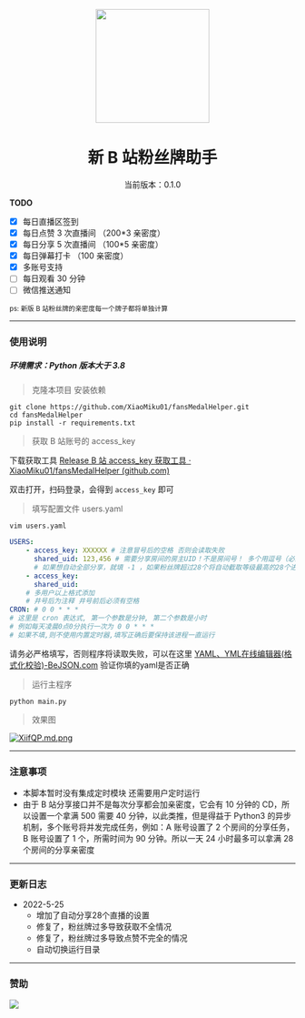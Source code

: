 <p align="center">
  <img src="https://s1.ax1x.com/2022/05/24/XPx1tx.png" width="200" height="200" alt="">
</p>
<div align="center">
<h1> 新 B 站粉丝牌助手
</h1>
<p>当前版本：0.1.0</p>
 </div>

**TODO**

-   [x] 每日直播区签到
-   [x] 每日点赞 3 次直播间 （200\*3 亲密度）
-   [x] 每日分享 5 次直播间 （100\*5 亲密度）
-   [x] 每日弹幕打卡 （100 亲密度）
-   [x] 多账号支持
-   [ ] 每日观看 30 分钟
-   [ ] 微信推送通知

<small>ps: 新版 B 站粉丝牌的亲密度每一个牌子都将单独计算  </small>

---

### 使用说明

##### 环境需求：Python 版本大于 3.8

> 克隆本项目 安装依赖

```shell
git clone https://github.com/XiaoMiku01/fansMedalHelper.git
cd fansMedalHelper
pip install -r requirements.txt
```

> 获取 B 站账号的 access_key

下载获取工具 [Release B 站 access_key 获取工具 · XiaoMiku01/fansMedalHelper (github.com)](https://github.com/XiaoMiku01/fansMedalHelper/releases/tag/logintool)

双击打开，扫码登录，会得到 `access_key` 即可

> 填写配置文件 users.yaml

```shell
vim users.yaml
```

```yaml
USERS:
    - access_key: XXXXXX # 注意冒号后的空格 否则会读取失败
      shared_uid: 123,456 # 需要分享房间的房主UID！不是房间号！ 多个用逗号（必须是英文逗号！！）分隔,最多28个
      # 如果想自动全部分享，就填 -1 ，如果粉丝牌超过28个将自动截取等级最高的28个进行分享
    - access_key:
      shared_uid:
    # 多用户以上格式添加
    # 井号后为注释 井号前后必须有空格
CRON: # 0 0 * * *
# 这里是 cron 表达式, 第一个参数是分钟, 第二个参数是小时
# 例如每天凌晨0点0分执行一次为 0 0 * * *
# 如果不填,则不使用内置定时器,填写正确后要保持该进程一直运行

```

请务必严格填写，否则程序将读取失败，可以在这里 [YAML、YML在线编辑器(格式化校验)-BeJSON.com](https://www.bejson.com/validators/yaml_editor/) 验证你填的yaml是否正确

> 运行主程序

```shell
python main.py
```

> 效果图

[![XiifQP.md.png](https://s1.ax1x.com/2022/05/24/XiifQP.md.png)](https://imgtu.com/i/XiifQP)

---

### 注意事项

-   本脚本暂时没有集成定时模块 还需要用户定时运行
-   由于 B 站分享接口并不是每次分享都会加亲密度，它会有 10 分钟的 CD，所以设置一个拿满 500 需要 40 分钟，以此类推，但是得益于 Python3 的异步机制，多个账号将并发完成任务，例如：A 账号设置了 2 个房间的分享任务，B 账号设置了 1 个，所需时间为 90 分钟。所以一天 24 小时最多可以拿满 28 个房间的分享亲密度  

---

### 更新日志

- 2022-5-25 
  - 增加了自动分享28个直播的设置
  - 修复了，粉丝牌过多导致获取不全情况
  - 修复了，粉丝牌过多导致点赞不完全的情况
  - 自动切换运行目录

---

### 赞助

![](http://i0.hdslb.com/bfs/album/c267037c9513b8e44bc6ec95dbf772ff0439dce6.jpg)
